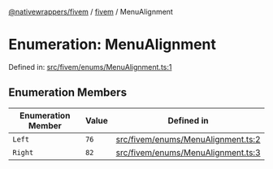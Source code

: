 [@nativewrappers/fivem](../../README.md) / [fivem](../README.md) / MenuAlignment

# Enumeration: MenuAlignment

Defined in: [src/fivem/enums/MenuAlignment.ts:1](https://github.com/nativewrappers/nativewrappers/blob/c60977197fc03a84e577475a74a7b129c71770ca/src/fivem/enums/MenuAlignment.ts#L1)

## Enumeration Members

| Enumeration Member | Value | Defined in |
| ------ | ------ | ------ |
| <a id="left"></a> `Left` | `76` | [src/fivem/enums/MenuAlignment.ts:2](https://github.com/nativewrappers/nativewrappers/blob/c60977197fc03a84e577475a74a7b129c71770ca/src/fivem/enums/MenuAlignment.ts#L2) |
| <a id="right"></a> `Right` | `82` | [src/fivem/enums/MenuAlignment.ts:3](https://github.com/nativewrappers/nativewrappers/blob/c60977197fc03a84e577475a74a7b129c71770ca/src/fivem/enums/MenuAlignment.ts#L3) |
